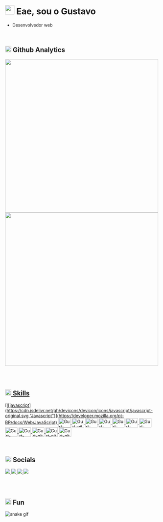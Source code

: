 <h1><img height="30px" src="https://user-images.githubusercontent.com/50364832/143615313-330ef73e-ee1c-4cfe-b71d-7462a00f16b4.gif" /> Eae, sou o Gustavo</h1>

- Desenvolvedor web

</br>

<!-- ## 💡 &nbsp;Github Analytics -->
<h2><img height="20px" src="https://user-images.githubusercontent.com/50364832/143619165-74c703be-b3a3-4902-9563-07928511c2bc.gif" /> Github Analytics</h2>
<div>
  <a href="https://github.com/Gurtinho">
  <img width="500em" src="https://github-readme-stats.vercel.app/api?username=Gurtinho&show_icons=true&theme=radical&include_all_commits=true&count_private=true"/>
  <img width="500em" src="https://github-readme-stats.vercel.app/api/top-langs/?username=Gurtinho&layout=compact&langs_count=7&theme=radical"/>
</div>
 
</br></br>

<!-- ## 🛠️ &nbsp;Languages -->
<h2><img height="20px" src="https://user-images.githubusercontent.com/50364832/143620337-441d693c-a903-42af-9ddd-4dfa82d25822.gif" /> Skills</h2>
<div>
<!--   javascript -->
<!--   <a href="https://developer.mozilla.org/pt-BR/docs/Web/JavaScript">
    <img align="center" alt="Gurt-js" height="30" width="40" src="https://cdn.jsdelivr.net/gh/devicons/devicon/icons/javascript/javascript-original.svg">
  </a> -->
  [![javascript](https://cdn.jsdelivr.net/gh/devicons/devicon/icons/javascript/javascript-original.svg "Javascript")](https://developer.mozilla.org/pt-BR/docs/Web/JavaScript)
<!--   nodejs -->
  <a href="https://nodejs.org/en/">
    <img align="center" alt="Gurt-node" height="30" width="40" src="https://cdn.jsdelivr.net/gh/devicons/devicon/icons/nodejs/nodejs-plain.svg" />
  </a>
<!--   express js -->
  <a href="https://expressjs.com/pt-br/">
    <img align="center" alt="Gurt-git" height="30" width="40" src="https://cdn.jsdelivr.net/gh/devicons/devicon/icons/express/express-original-wordmark.svg" />
  </a>
<!--   npm  -->
  <a href="https://www.npmjs.com/">
    <img align="center" alt="Gurt-npm" height="30" width="40" src="https://cdn.jsdelivr.net/gh/devicons/devicon/icons/npm/npm-original-wordmark.svg" />
  </a>
<!--   postgresql -->
  <a href="https://www.postgresql.org/docs/current/datatype.html">
    <img align="center" alt="Gurt-postgresql" height="30" width="40" src="https://cdn.jsdelivr.net/gh/devicons/devicon/icons/postgresql/postgresql-plain.svg" />
  </a>
<!--   html -->
  <a href="https://developer.mozilla.org/pt-BR/docs/Web/HTML">
    <img align="center" alt="Gurt-html" height="30" width="40" src="https://cdn.jsdelivr.net/gh/devicons/devicon/icons/html5/html5-original.svg">
  </a>
  <a href="https://developer.mozilla.org/pt-BR/docs/Web/CSS">
    <img align="center" alt="Gurt-css" height="30" width="40" src="https://cdn.jsdelivr.net/gh/devicons/devicon/icons/css3/css3-original.svg">
  </a>
<!--   bootstrap -->
  <a href="https://getbootstrap.com/">
    <img align="center" alt="Gurt-bootstrap" height="30" width="40" src="https://cdn.jsdelivr.net/gh/devicons/devicon/icons/bootstrap/bootstrap-original.svg" />
  </a>
<!--   photoshop -->
  <a href="https://www.adobe.com/br/products/photoshop/landpa.html?sdid=KQPOM&mv=search&ef_id=Cj0KCQiA-qGNBhD3ARIsAO_o7yl-91VAE_xNjrjoCU3wDDlYxH36TmIDhxG30ONwgMkXYmK_B_lz5DQaAl0ZEALw_wcB:G:s&s_kwcid=AL!3085!3!534509111641!e!!g!!photoshop!188192502!10077842982&gclid=Cj0KCQiA-qGNBhD3ARIsAO_o7yl-91VAE_xNjrjoCU3wDDlYxH36TmIDhxG30ONwgMkXYmK_B_lz5DQaAl0ZEALw_wcB">
    <img align="center" alt="Gurt-photoshop" height="30" width="40" src="https://cdn.jsdelivr.net/gh/devicons/devicon/icons/photoshop/photoshop-plain.svg" />
  </a>
<!--   vscode -->
  <a href="https://code.visualstudio.com/">
    <img align="center" alt="Gurt-vscode" height="30" width="40" src="https://cdn.jsdelivr.net/gh/devicons/devicon/icons/vscode/vscode-original.svg" />
  </a>
<!--   git -->
  <a href="https://git-scm.com/">
    <img align="center" alt="Gurt-git" height="30" width="40" src="https://cdn.jsdelivr.net/gh/devicons/devicon/icons/git/git-original.svg" />
  </a>
<!--   github -->
  <a href="https://github.com/">
    <img align="center" alt="Gurt-git" height="30" width="40" src="https://cdn.jsdelivr.net/gh/devicons/devicon/icons/github/github-original-wordmark.svg" />
  </a>
<!--   opera gx -->
  <a href="https://www.opera.com/pt-br/gx">
    <img align="center" alt="Gurt-git" height="30" width="40" src="https://cdn.jsdelivr.net/gh/devicons/devicon/icons/opera/opera-original.svg" />
  </a>
  
</div
  
</br></br>

<!-- ## 🔗 &nbsp;Links -->
<h2><img height="20px" src="https://user-images.githubusercontent.com/50364832/143620129-a7cf3435-8c3d-45f1-89fc-a64836558c39.gif" /> Socials</h2>
<div>
<!--   instagram -->
  <a href="https://www.instagram.com/gutolitt/">
    <img src="https://img.shields.io/badge/-Instagram-%23E4405F?style=for-the-badge&logo=instagram&logoColor=white">
  </a>
  
<!--   discord -->
  <a href="https://discord.gg/DZnnfQDbp9">
    <img src="https://img.shields.io/badge/-discord-%235865F2?style=for-the-badge&logo=discord&logoColor=white">
  </a>
  
<!--   linkedin -->
  <a href="https://www.linkedin.com/in/gustavo-litter-6ab24b191/">
    <img src="https://img.shields.io/badge/-Linkedin-%230e76a8?style=for-the-badge&logo=linkedin&logoColor=white"/>
  </a>
  
<!--   twitter -->
  <a href="https://twitter.com/gustavo_gurt">
    <img src="https://img.shields.io/badge/-twitter-%2300acee?style=for-the-badge&logo=twitter&logoColor=white"/>
  </a>
</div>

</br></br>

<h2><img height="20px" src="https://user-images.githubusercontent.com/50364832/143664191-1b5290b7-408a-49d6-a88a-942599ef380b.gif" /> Fun</h2>

![snake gif](https://github.com/Gurtinho/Gurtinho/blob/output/github-contribution-grid-snake.svg)
